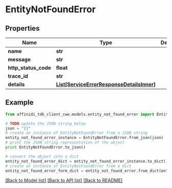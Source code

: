 # EntityNotFoundError

## Properties

| Name                 | Type                                                                              | Description | Notes      |
| -------------------- | --------------------------------------------------------------------------------- | ----------- | ---------- |
| **name**             | **str**                                                                           |             |
| **message**          | **str**                                                                           |             |
| **http_status_code** | **float**                                                                         |             |
| **trace_id**         | **str**                                                                           |             |
| **details**          | [**List[ServiceErrorResponseDetailsInner]**](ServiceErrorResponseDetailsInner.md) |             | [optional] |

## Example

```python
from affinidi_tdk_client_cwe.models.entity_not_found_error import EntityNotFoundError

# TODO update the JSON string below
json = "{}"
# create an instance of EntityNotFoundError from a JSON string
entity_not_found_error_instance = EntityNotFoundError.from_json(json)
# print the JSON string representation of the object
print EntityNotFoundError.to_json()

# convert the object into a dict
entity_not_found_error_dict = entity_not_found_error_instance.to_dict()
# create an instance of EntityNotFoundError from a dict
entity_not_found_error_form_dict = entity_not_found_error.from_dict(entity_not_found_error_dict)
```

[[Back to Model list]](../README.md#documentation-for-models) [[Back to API list]](../README.md#documentation-for-api-endpoints) [[Back to README]](../README.md)

